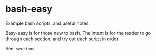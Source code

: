 # bash-easy

Example bash scripts, and useful notes.

Basy-easy is for those new to bash.
The intent is for the reader to go through each section,
and try out each script in order.

See: `sections`
